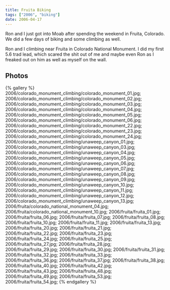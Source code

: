 ```yaml
---
title: Fruita Biking
tags: ["2006", "biking"]
date: 2006-04-17
---
```

Ron and I just got into Moab after spending the weekend in Fruita, Colorado.  We did a few days of biking and some climbing as well.  

Ron and I climbing near Fruita in Colorado National Monument. I did my first 5.6 trad lead, which scared the shit out of me and maybe even Ron as I freaked out on him as well as myself on the wall.

## Photos 

{% gallery %} 
2006/colorado_monument_climbing/colorado_monument_01.jpg;
2006/colorado_monument_climbing/colorado_monument_02.jpg;
2006/colorado_monument_climbing/colorado_monument_03.jpg;
2006/colorado_monument_climbing/colorado_monument_04.jpg;
2006/colorado_monument_climbing/colorado_monument_05.jpg;
2006/colorado_monument_climbing/colorado_monument_06.jpg;
2006/colorado_monument_climbing/colorado_monument_22.jpg;
2006/colorado_monument_climbing/colorado_monument_23.jpg;
2006/colorado_monument_climbing/colorado_monument_24.jpg;
2006/colorado_monument_climbing/unaweep_canyon_01.jpg;
2006/colorado_monument_climbing/unaweep_canyon_03.jpg;
2006/colorado_monument_climbing/unaweep_canyon_04.jpg;
2006/colorado_monument_climbing/unaweep_canyon_05.jpg;
2006/colorado_monument_climbing/unaweep_canyon_06.jpg;
2006/colorado_monument_climbing/unaweep_canyon_07.jpg;
2006/colorado_monument_climbing/unaweep_canyon_08.jpg;
2006/colorado_monument_climbing/unaweep_canyon_09.jpg;
2006/colorado_monument_climbing/unaweep_canyon_10.jpg;
2006/colorado_monument_climbing/unaweep_canyon_11.jpg;
2006/colorado_monument_climbing/unaweep_canyon_12.jpg;
2006/colorado_monument_climbing/unaweep_canyon_13.jpg;
2006/fruita/colorado_national_monument_04.jpg;
2006/fruita/colorado_national_monument_10.jpg;
2006/fruita/fruita_01.jpg;
2006/fruita/fruita_06.jpg;
2006/fruita/fruita_07.jpg;
2006/fruita/fruita_08.jpg;
2006/fruita/fruita_10.jpg;
2006/fruita/fruita_11.jpg;
2006/fruita/fruita_13.jpg;
2006/fruita/fruita_20.jpg;
2006/fruita/fruita_21.jpg;
2006/fruita/fruita_22.jpg;
2006/fruita/fruita_23.jpg;
2006/fruita/fruita_24.jpg;
2006/fruita/fruita_25.jpg;
2006/fruita/fruita_27.jpg;
2006/fruita/fruita_28.jpg;
2006/fruita/fruita_29.jpg;
2006/fruita/fruita_30.jpg;
2006/fruita/fruita_31.jpg;
2006/fruita/fruita_32.jpg;
2006/fruita/fruita_33.jpg;
2006/fruita/fruita_36.jpg;
2006/fruita/fruita_37.jpg;
2006/fruita/fruita_38.jpg;
2006/fruita/fruita_40.jpg;
2006/fruita/fruita_42.jpg;
2006/fruita/fruita_43.jpg;
2006/fruita/fruita_48.jpg;
2006/fruita/fruita_49.jpg;
2006/fruita/fruita_53.jpg;
2006/fruita/fruita_54.jpg;
{% endgallery %}

